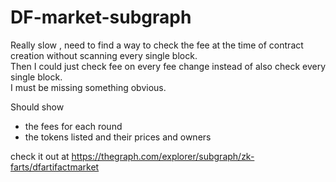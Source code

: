 # DF-market-subgraph

Really slow , need to find a way to check the fee at the time of contract creation without scanning every single block.  
Then I could just check fee on every fee change instead of also check every single block.  
I must be missing something obvious.

Should show  
  - the fees for each round
  - the tokens listed and their prices and owners
  

check it out at https://thegraph.com/explorer/subgraph/zk-farts/dfartifactmarket
